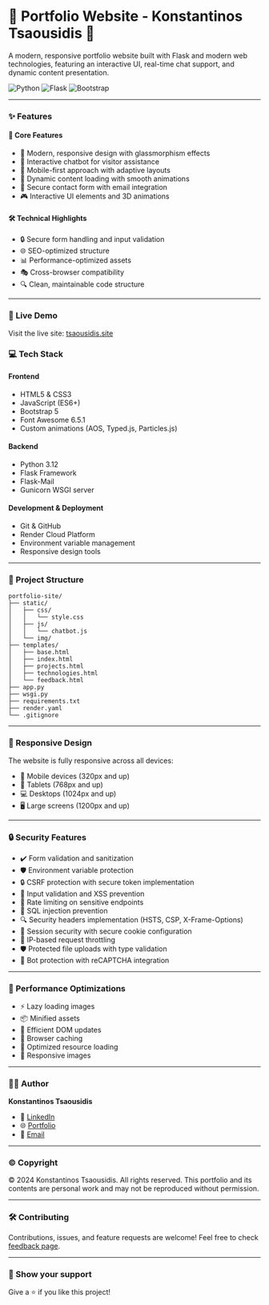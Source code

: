 # 🌟 Portfolio Website - Konstantinos Tsaousidis 🚀

A modern, responsive portfolio website built with Flask and modern web technologies, featuring an interactive UI, real-time chat support, and dynamic content presentation.

![Python](https://img.shields.io/badge/Python-3.12-blue)
![Flask](https://img.shields.io/badge/Flask-Latest-green)
![Bootstrap](https://img.shields.io/badge/Bootstrap-5.3-purple)

---

### ✨ Features

#### 🎯 Core Features
- 🎨 Modern, responsive design with glassmorphism effects
- 💬 Interactive chatbot for visitor assistance
- 📱 Mobile-first approach with adaptive layouts
- 🔄 Dynamic content loading with smooth animations
- 📧 Secure contact form with email integration
- 🎮 Interactive UI elements and 3D animations

#### 🛠 Technical Highlights
- 🔒 Secure form handling and input validation
- 🌐 SEO-optimized structure
- 📊 Performance-optimized assets
- 🎭 Cross-browser compatibility
- 🔍 Clean, maintainable code structure

---

### 🚀 Live Demo
Visit the live site: [tsaousidis.site](https://tsaousidis.site)

### 💻 Tech Stack

#### Frontend
- HTML5 & CSS3
- JavaScript (ES6+)
- Bootstrap 5
- Font Awesome 6.5.1
- Custom animations (AOS, Typed.js, Particles.js)

#### Backend
- Python 3.12
- Flask Framework
- Flask-Mail
- Gunicorn WSGI server

#### Development & Deployment
- Git & GitHub
- Render Cloud Platform
- Environment variable management
- Responsive design tools

---

### 📁 Project Structure
```
portfolio-site/
├── static/
│   ├── css/
│   │   └── style.css
│   ├── js/
│   │   └── chatbot.js
│   └── img/
├── templates/
│   ├── base.html
│   ├── index.html
│   ├── projects.html
│   ├── technologies.html
│   └── feedback.html
├── app.py
├── wsgi.py
├── requirements.txt
├── render.yaml
└── .gitignore
```

---

### 📱 Responsive Design

The website is fully responsive across all devices:
- 📱 Mobile devices (320px and up)
- 📱 Tablets (768px and up)
- 💻 Desktops (1024px and up)
- 🖥 Large screens (1200px and up)

---

### 🔒 Security Features

- ✔️ Form validation and sanitization
- 🛡️ Environment variable protection
- 🔒 CSRF protection with secure token implementation
- 📝 Input validation and XSS prevention
- 🔑 Rate limiting on sensitive endpoints
- 🛑 SQL injection prevention
- 🔍 Security headers implementation (HSTS, CSP, X-Frame-Options)
- 🔐 Session security with secure cookie configuration
- 🚦 IP-based request throttling
- 🛡️ Protected file uploads with type validation
- 🚫 Bot protection with reCAPTCHA integration

---

### 🚀 Performance Optimizations

- ⚡ Lazy loading images
- 📦 Minified assets
- 🔄 Efficient DOM updates
- 💾 Browser caching
- 🎯 Optimized resource loading
- 📱 Responsive images

---

### 👨‍💻 Author

**Konstantinos Tsaousidis**
- 💼 [LinkedIn](https://www.linkedin.com/in/konstantinos-tsaousidis-1b7360225/)
- 🌐 [Portfolio](https://tsaousidis.site)
- 📧 [Email](mailto:kostastsaousbm@gmail.com)

---

### ©️ Copyright

© 2024 Konstantinos Tsaousidis. All rights reserved.
This portfolio and its contents are personal work and may not be reproduced without permission.

---

### 🛠 Contributing

Contributions, issues, and feature requests are welcome! Feel free to check [feedback page](https://tsaousidis.site/feedback).

---

### 🌟 Show your support

Give a ⭐️ if you like this project! 